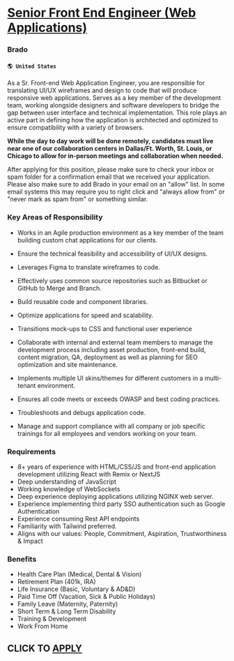 # [Senior Front End Engineer (Web Applications)](https://www.remotewlb.com/apply/senior-front-end-engineer-web-applications)  
### Brado  
#### `🌎 United States`  
As a Sr. Front-end Web Application Engineer, you are responsible for translating UI/UX wireframes and design to code that will produce responsive web applications. Serves as a key member of the development team, working alongside designers and software developers to bridge the gap between user interface and technical implementation. This role plays an active part in defining how the application is architected and optimized to ensure compatibility with a variety of browsers.

**While the day to day work will be done remotely, candidates must live near one of our collaboration centers in Dallas/Ft. Worth, St. Louis, or Chicago to allow for in-person meetings and collaboration when needed.**

After applying for this position, please make sure to check your inbox or spam folder for a confirmation email that we received your application. Please also make sure to add Brado in your email on an "allow" list. In some email systems this may require you to right click and "always allow from" or "never mark as spam from" or something similar.

### Key Areas of Responsibility

  * Works in an Agile production environment as a key member of the team building custom chat applications for our clients.  

  * Ensure the technical feasibility and accessibility of UI/UX designs.
  * Leverages Figma to translate wireframes to code.
  * Effectively uses common source repositories such as Bitbucket or GitHub to Merge and Branch.
  * Build reusable code and component libraries.
  * Optimize applications for speed and scalability.
  * Transitions mock-ups to CSS and functional user experience
  * Collaborate with internal and external team members to manage the development process including asset production, front-end build, content migration, QA, deployment as well as planning for SEO optimization and site maintenance.
  * Implements multiple UI skins/themes for different customers in a multi-tenant environment.
  * Ensures all code meets or exceeds OWASP and best coding practices.
  * Troubleshoots and debugs application code.
  * Manage and support compliance with all company or job specific trainings for all employees and vendors working on your team.

### Requirements

  * 8+ years of experience with HTML/CSS/JS and front-end application development utilizing React with Remix or NextJS 
  * Deep understanding of JavaScript
  * Working knowledge of WebSockets
  * Deep experience deploying applications utilizing NGINX web server.
  * Experience implementing third party SSO authentication such as Google Authentication
  * Experience consuming Rest API endpoints
  * Familiarity with Tailwind preferred.
  * Aligns with our values: People, Commitment, Aspiration, Trustworthiness & Impact

### Benefits

  * Health Care Plan (Medical, Dental & Vision)
  * Retirement Plan (401k, IRA)
  * Life Insurance (Basic, Voluntary & AD&D)
  * Paid Time Off (Vacation, Sick & Public Holidays)
  * Family Leave (Maternity, Paternity)
  * Short Term & Long Term Disability
  * Training & Development
  * Work From Home

  
## CLICK TO [APPLY](https://www.remotewlb.com/apply/senior-front-end-engineer-web-applications)

